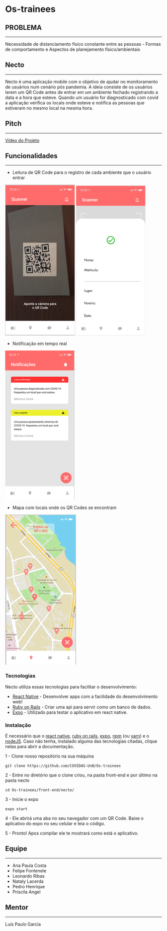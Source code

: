 # Os-trainees

## PROBLEMA
---
Necessidade de distanciamento físico constante entre as pessoas - Formas de comportamento e Aspectos de planejamento físico/ambientais
## Necto
---
Necto é uma aplicação mobile com o objetivo de ajudar no monitoramento de usuários num cenário pós pandemia. A ideia consiste de os usuários lerem um QR Code antes de entrar em um ambiente fechado registrando a data e a hora que esteve. Quando um usuário for diagnosticado com covid a aplicação verifica os locais onde esteve e notifica as pessoas que estiveram no mesmo local na mesma hora.

## Pitch
---
[Vídeo do Projeto](https://youtu.be/8SPAasRP2JI)

## Funcionalidades
---

  - Leitura de QR Code para o registro de cada ambiente que o usuário entrar
  
  ![scanner](https://github.com/COVIDAS-UnB/Os-trainees/blob/master/front-end/images/scanner.png)
  ![scanner confirmation](https://github.com/COVIDAS-UnB/Os-trainees/blob/master/front-end/images/scannerconfirmation.png)
  - Notificação em tempo real
  
  ![notification](https://github.com/COVIDAS-UnB/Os-trainees/blob/master/front-end/images/notifications.png)
  - Mapa com locais onde os QR Codes se encontram
  
  ![map](https://github.com/COVIDAS-UnB/Os-trainees/blob/master/front-end/images/mapa.png)
 

### Tecnologias

Necto utiliza essas tecnologias para facilitar o desenvolvimento:

* [React Native](https://github.com/facebook/react-native) - Desenvolver apps com a facilidade do desenvolvimento web!
* [Ruby on Rails](https://rubyonrails.org/) - Criar uma api para servir como um banco de dados.
* [Expo](https://expo.io/) - Utilizado para testar o aplicativo em react native.

### Instalação
É necessário que o [react native](https://reactnative.dev/docs/environment-setup), [ruby on rails](https://guides.rubyonrails.org/v5.0/getting_started.html), [expo](https://expo.io/learn), [npm](https://www.npmjs.com/get-npm) (ou [yarn](https://classic.yarnpkg.com/en/docs/install/#debian-stable)) e o [nodeJS](https://nodejs.org/en/download/package-manager/).
Caso não tenha, instalado alguma das tecnologias citadas, clique nelas para abrir a documentação.

1 - Clone nosso repositório na sua máquina

```
git clone https://github.com/COVIDAS-UnB/Os-trainees
```

2 - Entre no diretório que o clone criou, na pasta front-end e por último na pasta necto
```
cd Os-trainees/front-end/necto/
```
3 - Inicie o expo
```
expo start
```
4 - Ele abrirá uma aba no seu navegador com um QR Code. Baixe o aplicativo do expo no seu celular e leia o código.

5 - Pronto! Apos compilar ele te mostrará como está o aplicativo.

## Equipe
---
  * Ana Paula Costa
  * Felipe Fontenele
  * Leonardo Ribas
  * Nataly Lacerda
  * Pedro Henrique
  * Priscila Angel
## Mentor
---
Luís Paulo Garcia

